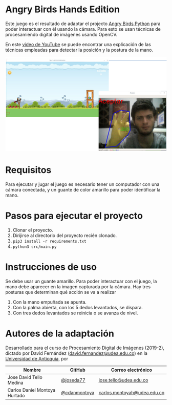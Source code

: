 # Angry Birds Hands Edition

Este juego es el resultado de adaptar el projecto [Angry Birds Python](https://github.com/estevaofon/angry-birds-python) para poder interactuar con él usando la cámara. Para esto se usan  técnicas de procesamiendo digital de imágenes usando OpenCV.

En este [video de YouTube](https://www.youtube.com/watch?v=sY5y-LIGv_Q) se puede encontrar una explicación de las técnicas empleadas para detectar la posición y la postura de la mano.

![Alt text](/resources/images/interfaz.png?raw=true "angry-birds")

# Requisitos
Para ejecutar y jugar el juego es necesario tener un computador con una cámara conectada, y un guante de color amarillo para poder identificar la mano.

# Pasos para ejecutar el proyecto
1. Clonar el proyecto.
2. Dirijirse al directorio del proyecto recién clonado.
3. `pip3 install -r requirements.txt`
4. `python3 src/main.py`

# Instrucciones de uso
Se debe usar un guante amarillo. Para poder interactuar con el juego, la mano debe aparecer en la imagen capturada por la cámara. Hay tres posturas que determinan qué acción se va a realizar
1. Con la mano empuñada se apunta.
2. Con la palma abierta, con los 5 dedos levantados, se dispara.
3. Con tres dedos levantados se reinicia o se avanza de nivel.


# Autores de la adaptación

Desarrollado para el curso de Procesamiento Digital de Imágenes (2019-2), dictado por David Fernández (david.fernandez@udea.edu.co) en la [Universidad de Antioquia](http://udea.edu.co/), por 

| Nombre | GitHub | Correo electrónico |
|---|---| ---|
|Jose David Tello Medina | [@joseda77](https://github.com/joseda77) |  jose.tello@udea.edu.co |
| Carlos Daniel Montoya Hurtado | [@cdanmontoya](https://github.com/cdanmontoya) | carlos.montoyah@udea.edu.co |